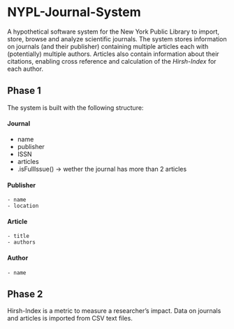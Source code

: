 # NYPL-Journal-System
A hypothetical software system for the New York Public Library to import, store, browse and analyze scientific journals. The system stores information on journals (and their publisher) containing multiple articles each with (potentially) multiple authors. Articles also contain information about their citations, enabling cross reference and calculation of the _Hirsh-Index_ for each author.

## Phase 1
The system is built with the following structure:

#### Journal
- name
- publisher
- ISSN
- articles
- .isFullIssue() → wether the journal has more than 2 articles
#### Publisher
    - name
    - location
#### Article
    - title
    - authors
#### Author
    - name

## Phase 2
Hirsh-Index is a metric to measure a researcher’s impact. Data on journals and articles is imported from CSV text files. 
